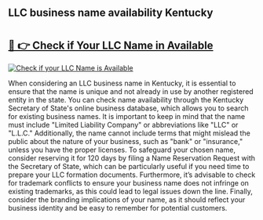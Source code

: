 ## LLC business name availability Kentucky 

# <h2><a href="http://shrsl.com/4unio">🔗 👉 Check if Your LLC Name in Available</a></h2>

[![Check if your LLC Name is Available](https://llcbible.com/name-availability-button.jpg)](http://shrsl.com/4unio)

When considering an LLC business name in Kentucky, it is essential to ensure that the name is unique and not already in use by another registered entity in the state. You can check name availability through the Kentucky Secretary of State's online business database, which allows you to search for existing business names. It is important to keep in mind that the name must include "Limited Liability Company" or abbreviations like "LLC" or "L.L.C." Additionally, the name cannot include terms that might mislead the public about the nature of your business, such as "bank" or "insurance," unless you have the proper licenses. To safeguard your chosen name, consider reserving it for 120 days by filing a Name Reservation Request with the Secretary of State, which can be particularly useful if you need time to prepare your LLC formation documents. Furthermore, it’s advisable to check for trademark conflicts to ensure your business name does not infringe on existing trademarks, as this could lead to legal issues down the line. Finally, consider the branding implications of your name, as it should reflect your business identity and be easy to remember for potential customers.